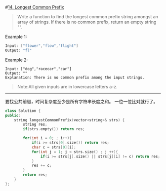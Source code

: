 #[14. Longest Common Prefix](https://leetcode.com/problems/longest-common-prefix/)

> Write a function to find the longest common prefix string amongst an array of strings.
> If there is no common prefix, return an empty string "".

Example 1:

```c
Input: ["flower","flow","flight"]
Output: "fl"
```

Example 2:

```
Input: ["dog","racecar","car"]
Output: ""
Explanation: There is no common prefix among the input strings.
```

> Note:All given inputs are in lowercase letters a-z.

---

要找公共前缀，时间复杂度至少是所有字符串长度之和。
一位一位比对就行了。

```c++
class Solution {
public:
    string longestCommonPrefix(vector<string>& strs) {
        string res;
        if(strs.empty()) return res;

        for(int i = 0; ; i++){
            if(i >= strs[0].size()) return res;
            char c = strs[0][i];
            for(int j = 1; j < strs.size() ; j ++){
                if(i >= strs[j].size() || strs[j][i] != c) return res;
            }
            res += c;
        }
        return res;
    }
};
```
